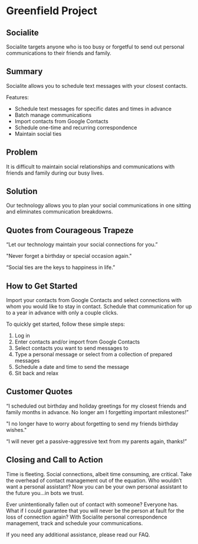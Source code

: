 # Greenfield Project #

<!-- 
> This material was originally posted [here](http://www.quora.com/What-is-Amazons-approach-to-product-development-and-product-management). It is reproduced here for posterities sake.

There is an approach called "working backwards" that is widely used at Amazon. They work backwards from the customer, rather than starting with an idea for a product and trying to bolt customers onto it. While working backwards can be applied to any specific product decision, using this approach is especially important when developing new products or features.

For new initiatives a product manager typically starts by writing an internal press release announcing the finished product. The target audience for the press release is the new/updated product's customers, which can be retail customers or internal users of a tool or technology. Internal press releases are centered around the customer problem, how current solutions (internal or external) fail, and how the new product will blow away existing solutions.

If the benefits listed don't sound very interesting or exciting to customers, then perhaps they're not (and shouldn't be built). Instead, the product manager should keep iterating on the press release until they've come up with benefits that actually sound like benefits. Iterating on a press release is a lot less expensive than iterating on the product itself (and quicker!).

If the press release is more than a page and a half, it is probably too long. Keep it simple. 3-4 sentences for most paragraphs. Cut out the fat. Don't make it into a spec. You can accompany the press release with a FAQ that answers all of the other business or execution questions so the press release can stay focused on what the customer gets. My rule of thumb is that if the press release is hard to write, then the product is probably going to suck. Keep working at it until the outline for each paragraph flows. 

Oh, and I also like to write press-releases in what I call "Oprah-speak" for mainstream consumer products. Imagine you're sitting on Oprah's couch and have just explained the product to her, and then you listen as she explains it to her audience. That's "Oprah-speak", not "Geek-speak".

Once the project moves into development, the press release can be used as a touchstone; a guiding light. The product team can ask themselves, "Are we building what is in the press release?" If they find they're spending time building things that aren't in the press release (overbuilding), they need to ask themselves why. This keeps product development focused on achieving the customer benefits and not building extraneous stuff that takes longer to build, takes resources to maintain, and doesn't provide real customer benefit (at least not enough to warrant inclusion in the press release).
 -->
 
## Socialite ##
Socialite targets anyone who is too busy or forgetful to send out personal communications to their friends and family.

## Summary ##
Socialite allows you to schedule text messages with your closest contacts.

Features:
- Schedule text messages for specific dates and times in advance
- Batch manage communications
- Import contacts from Google Contacts
- Schedule one-time and recurring correspondence
- Maintain social ties

## Problem ##
It is difficult to maintain social relationships and communications with friends and family during our busy lives.

## Solution ##
Our technology allows you to plan your social communications in one sitting and eliminates communication breakdowns.

## Quotes from Courageous Trapeze ##
“Let our technology maintain your social connections for you.”

"Never forget a birthday or special occasion again."

“Social ties are the keys to happiness in life.”

## How to Get Started ##
Import your contacts from Google Contacts and select connections with whom you would like to stay in contact. Schedule that communication for up to a year in advance with only a couple clicks. 

To quickly get started, follow these simple steps:

1. Log in
2. Enter contacts and/or import from Google Contacts
3. Select contacts you want to send messages to
4. Type a personal message or select from a collection of prepared messages
5. Schedule a date and time to send the message
6. Sit back and relax

## Customer Quotes ##
“I scheduled out birthday and holiday greetings for my closest friends and family months in advance. No longer am I forgetting important milestones!” 

"I no longer have to worry about forgetting to send my friends birthday wishes."

“I will never get a passive-aggressive text from my parents again, thanks!”

## Closing and Call to Action ##
Time is fleeting. Social connections, albeit time consuming, are critical. Take the overhead of contact management out of the equation. Who wouldn’t want a personal assistant? Now you can be your own personal assistant to the future you...in bots we trust.  

Ever unintentionally fallen out of contact with someone? Everyone has. What if I could guarantee that you will never be the person at fault for the loss of connection again? With Socialite personal correspondence management, track and schedule your communications.

If you need any additional assistance, please read our FAQ.
